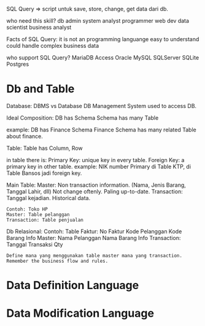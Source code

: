 SQL Query => script untuk save, store, change, get data dari db.

who need this skill?
    db admin
    system analyst
    programmer
    web dev
    data scientist
    business analyst

Facts of SQL Query:
    it is not an programming languange
    easy to understand
    could handle complex business data

who support SQL Query?
    MariaDB
    Access
    Oracle
    MySQL
    SQLServer
    SQLite
    Postgres


# Db and Table
Database:
DBMS vs Database
DB Management System used to access DB. 

Ideal Composition:
DB has Schema
Schema has many Table

example:
DB has Finance Schema
Finance Schema has many related Table about finance.

Table: Table has Column, Row

in table there is:
    Primary Key: unique key in every table.
    Foreign Key: a primary key in other table.
    example: NIK number Primary di Table KTP, di Table Bansos jadi foreign key.

Main Table:
    Master:
        Non transaction information. (Nama, Jenis Barang, Tanggal Lahir, dll)
        Not change oftenly.
        Paling up-to-date.
    Transaction:
        Tanggal kejadian.
        Historical data.
    
    Contoh: Toko HP
    Master: Table pelanggan
    Transaction: Table penjualan

Db Relasional:
    Contoh:
    Table Faktur:
        No Faktur
        Kode Pelanggan
        Kode Barang
    Info Master:
        Nama Pelanggan
        Nama Barang
    Info Transaction:
        Tanggal Transaksi
        Qty

    Define mana yang menggunakan table master mana yang transaction. Remember the business flow and rules.

# Data Definition Language

# Data Modification Language
